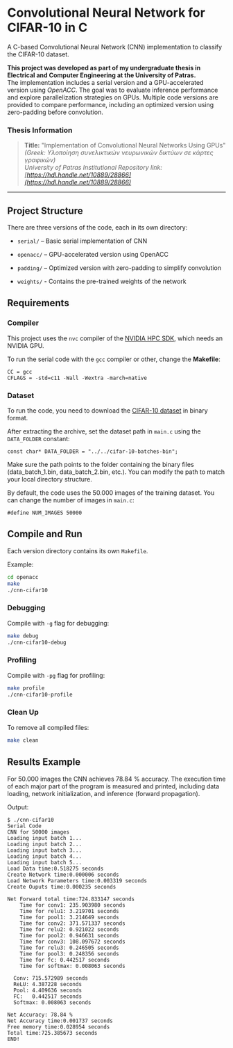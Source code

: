 # Convolutional Neural Network for CIFAR-10 in C

A C-based Convolutional Neural Network (CNN) implementation to classify the CIFAR-10 dataset.

**This project was developed as part of my undergraduate thesis in Electrical and Computer Engineering at the University of Patras.**  
The implementation includes a serial version and a GPU-accelerated version using *OpenACC*. The goal was to evaluate inference performance and explore parallelization strategies on GPUs. Multiple code versions are provided to compare performance, including an optimized version using zero-padding before convolution.

### Thesis Information

> **Title:** "Implementation of Convolutional Neural Networks Using GPUs"  
> *(Greek: Υλοποίηση συνελικτικών νευρωνικών δικτύων σε κάρτες γραφικών)*  
> *University of Patras Institutional Repository link: [https://hdl.handle.net/10889/28866](https://hdl.handle.net/10889/28866)*

---

## Project Structure

There are three versions of the code, each in its own directory:

- `serial/` – Basic serial implementation of CNN
- `openacc/` – GPU-accelerated version using OpenACC
- `padding/` – Optimized version with zero-padding to simplify convolution

- `weights/` - Contains the pre-trained weights of the network


## Requirements 

### Compiler

This project uses the `nvc` compiler of the [NVIDIA HPC SDK](https://developer.nvidia.com/hpc-sdk), which needs an NVIDIA GPU.

To run the serial code with the `gcc` compiler or other, change the **Makefile**:
```
CC = gcc
CFLAGS = -std=c11 -Wall -Wextra -march=native
```

### Dataset

To run the code, you need to download the [CIFAR-10 dataset](https://www.cs.toronto.edu/~kriz/cifar-10-binary.tar.gz) in binary format.

After extracting the archive, set the dataset path in `main.c` using the `DATA_FOLDER` constant:
```
const char* DATA_FOLDER = "../../cifar-10-batches-bin";
```
Make sure the path points to the folder containing the binary files (data_batch_1.bin, data_batch_2.bin, etc.). You can modify the path to match your local directory structure.

By default, the code uses the 50.000 images of the training dataset. You can change the number of images in `main.c`:

```
#define NUM_IMAGES 50000
```

## Compile and Run

Each version directory contains its own `Makefile`. 

Example:

```bash
cd openacc
make
./cnn-cifar10
```

### Debugging

Compile with `-g` flag for debugging:

```bash
make debug
./cnn-cifar10-debug
```

### Profiling

Compile with `-pg` flag for profiling:

```bash
make profile
./cnn-cifar10-profile
```

### Clean Up

To remove all compiled files:

```bash
make clean
```

## Results Example

For 50.000 images the CNN achieves 78.84 % accuracy. 
The execution time of each major part of the program is measured and printed, including data loading, network initialization, and inference (forward propagation).  

Output:

```
$ ./cnn-cifar10 
Serial Code
CNN for 50000 images
Loading input batch 1...
Loading input batch 2...
Loading input batch 3...
Loading input batch 4...
Loading input batch 5...
Load Data time:0.518275 seconds
Create Network time:0.000006 seconds
Load Network Parameters time:0.003319 seconds
Create Ouputs time:0.000235 seconds

Net Forward total time:724.833147 seconds
    Time for conv1: 235.903980 seconds
    Time for relu1: 3.219701 seconds
    Time for pool1: 3.214649 seconds
    Time for conv2: 371.571337 seconds
    Time for relu2: 0.921022 seconds
    Time for pool2: 0.946631 seconds
    Time for conv3: 108.097672 seconds
    Time for relu3: 0.246505 seconds
    Time for pool3: 0.248356 seconds
    Time for fc: 0.442517 seconds
    Time for softmax: 0.008063 seconds

  Conv: 715.572989 seconds
  ReLU: 4.387228 seconds
  Pool: 4.409636 seconds
  FC:   0.442517 seconds
  Softmax: 0.008063 seconds

Net Accuracy: 78.84 % 
Net Accuracy time:0.001737 seconds
Free memory time:0.028954 seconds
Total time:725.385673 seconds
END!

```